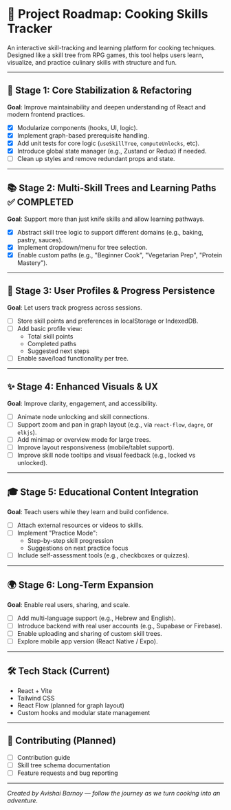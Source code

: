 # 🧭 Project Roadmap: Cooking Skills Tracker

An interactive skill-tracking and learning platform for cooking techniques. Designed like a skill tree from RPG games, this tool helps users learn, visualize, and practice culinary skills with structure and fun.

---

## 📌 Stage 1: Core Stabilization & Refactoring
**Goal**: Improve maintainability and deepen understanding of React and modern frontend practices.

- [x] Modularize components (hooks, UI, logic).
- [x] Implement graph-based prerequisite handling.
- [x] Add unit tests for core logic (`useSkillTree`, `computeUnlocks`, etc).
- [x] Introduce global state manager (e.g., Zustand or Redux) if needed.
- [ ] Clean up styles and remove redundant props and state.

---

## 📚 Stage 2: Multi-Skill Trees and Learning Paths ✅ **COMPLETED**
**Goal**: Support more than just knife skills and allow learning pathways.

- [x] Abstract skill tree logic to support different domains (e.g., baking, pastry, sauces).
- [x] Implement dropdown/menu for tree selection.
- [x] Enable custom paths (e.g., "Beginner Cook", "Vegetarian Prep", "Protein Mastery").

---

## 🧠 Stage 3: User Profiles & Progress Persistence
**Goal**: Let users track progress across sessions.

- [ ] Store skill points and preferences in localStorage or IndexedDB.
- [ ] Add basic profile view:
  - Total skill points
  - Completed paths
  - Suggested next steps
- [ ] Enable save/load functionality per tree.

---

## ✨ Stage 4: Enhanced Visuals & UX
**Goal**: Improve clarity, engagement, and accessibility.

- [ ] Animate node unlocking and skill connections.
- [ ] Support zoom and pan in graph layout (e.g., via `react-flow`, `dagre`, or `elkjs`).
- [ ] Add minimap or overview mode for large trees.
- [ ] Improve layout responsiveness (mobile/tablet support).
- [ ] Improve skill node tooltips and visual feedback (e.g., locked vs unlocked).

---

## 🎓 Stage 5: Educational Content Integration
**Goal**: Teach users while they learn and build confidence.

- [ ] Attach external resources or videos to skills.
- [ ] Implement "Practice Mode":
  - Step-by-step skill progression
  - Suggestions on next practice focus
- [ ] Include self-assessment tools (e.g., checkboxes or quizzes).

---

## 🌍 Stage 6: Long-Term Expansion
**Goal**: Enable real users, sharing, and scale.

- [ ] Add multi-language support (e.g., Hebrew and English).
- [ ] Introduce backend with real user accounts (e.g., Supabase or Firebase).
- [ ] Enable uploading and sharing of custom skill trees.
- [ ] Explore mobile app version (React Native / Expo).

---

## 🛠 Tech Stack (Current)
- React + Vite
- Tailwind CSS
- React Flow (planned for graph layout)
- Custom hooks and modular state management

---

## 🤝 Contributing (Planned)
- [ ] Contribution guide
- [ ] Skill tree schema documentation
- [ ] Feature requests and bug reporting

---

*Created by Avishai Barnoy — follow the journey as we turn cooking into an adventure.*

